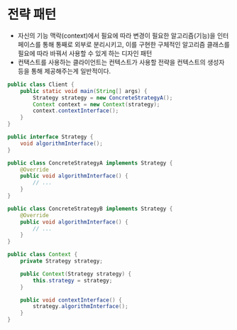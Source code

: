 # 전략 패턴

- 자신의 기능 맥락(context)에서 필요에 따라 변경이 필요한 알고리즘(기능)을 인터페이스를 통해 통째로 외부로 분리시키고, 이를 구현한 구체적인 알고리즘 클래스를 필요에 따라 바꿔서 사용할 수 있게 하는
  디자인 패턴
- 컨택스트를 사용하는 클라이언트는 컨텍스트가 사용할 전략을 컨텍스트의 생성자 등을 통해 제공해주는게 일반적이다.

```java
public class Client {
    public static void main(String[] args) {
        Strategy strategy = new ConcreteStrategyA();
        Context context = new Context(strategy);
        context.contextInterface();
    }
}
```

```java
public interface Strategy {
    void algorithmInterface();
}
```

```java
public class ConcreteStrategyA implements Strategy {
    @Override
    public void algorithmInterface() {
        // ...
    }
}
```

```java
public class ConcreteStrategyB implements Strategy {
    @Override
    public void algorithmInterface() {
        // ...
    }
}
```

```java
public class Context {
    private Strategy strategy;

    public Context(Strategy strategy) {
        this.strategy = strategy;
    }

    public void contextInterface() {
        strategy.algorithmInterface();
    }
}
```


